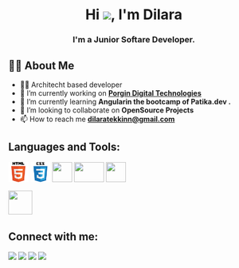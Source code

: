 <h1 align="center">Hi <img src="https://raw.githubusercontent.com/MartinHeinz/MartinHeinz/master/wave.gif" width="30px">, I'm Dilara</h1>
<h3 align="center">I'm a Junior Softare Developer.</h3>

## 🙋‍♂️ About Me

- 👨‍💻 Architecht based developer
- 🔭 I’m currently working on **[Porgin Digital Technologies](https://www.porgin.com/tr/)**
- 🌱 I’m currently learning **Angularin the bootcamp of Patika.dev .**
- 👯 I’m looking to collaborate on **OpenSource Projects**
- 📫 How to reach me **dilaratekkinn@gmail.com**

## Languages and Tools:
<p align="left"> 
   <img src="https://raw.githubusercontent.com/github/explore/80688e429a7d4ef2fca1e82350fe8e3517d3494d/topics/html/html.png" width="40" height="40"/></a>
   <img src="https://raw.githubusercontent.com/github/explore/80688e429a7d4ef2fca1e82350fe8e3517d3494d/topics/css/css.png" width="40" height="40"/></a>
   <img src="https://brandslogos.com/wp-content/uploads/thumbs/bootstrap-logo-vector.svg"" width="40" height="40"/></a>
   <img src="https://cdn.worldvectorlogo.com/logos/php.svg"" width="60" height="40"/></a>
   <img src="https:/https://fedojo.com/wp-content/uploads/2019/03/logo-javascript-png-html-code-allows-to-embed-javascript-logo-in-your-website-587.png"" width="40" height="40"/></a>
   
<img src="" width="48" height="48"/></a>
   
</p>

## Connect with me:
<p align="left">
<a href = "https://www.linkedin.com/in/subham-raoniar/"><img src="https://img.icons8.com/fluent/48/000000/linkedin.png"/></a>
<a href = "https://twitter.com/subhamraoniar"><img src="https://img.icons8.com/fluent/48/000000/twitter.png"/></a>
<a href = "https://www.instagram.com/subhamraoniar/"><img src="https://img.icons8.com/fluent/48/000000/instagram-new.png"/></a>
<a href = "https://www.youtube.com/channel/UC-NXT1lYAOPa3lrgWXqvuHA"><img src="https://img.icons8.com/color/48/000000/youtube-play.png"/></a>
</p>
